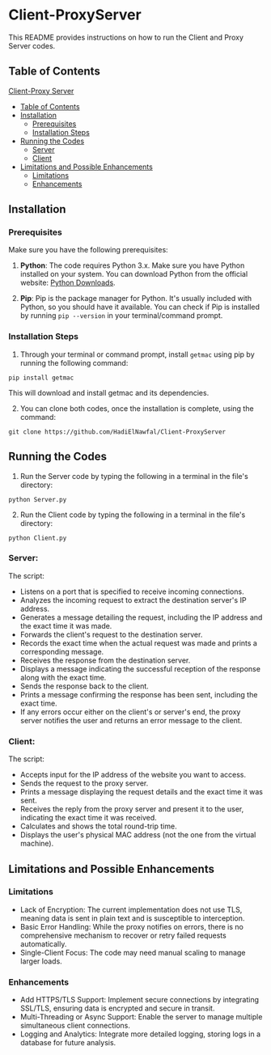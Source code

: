 # Client-ProxyServer


This README provides instructions on how to run the Client and Proxy Server codes.

## Table of Contents

 [Client-Proxy Server](#Client-ProxyServer)
  - [Table of Contents](#table-of-contents)
  - [Installation](#installation)
    - [Prerequisites](#prerequisites)
    - [Installation Steps](#installation-steps)
  - [Running the Codes](#running-the-codes)
    - [Server](#Server)
    - [Client](#Client)
  - [Limitations and Possible Enhancements](#limitations-and-possible-enhancements)
    - [Limitations](#Limitations)
    - [Enhancements](#Enhancements)

## Installation

### Prerequisites

Make sure you have the following prerequisites:

1. **Python**: The code requires Python 3.x. Make sure you have Python installed on your system. You can download Python from the official website: [Python Downloads](https://www.python.org/downloads/).

2. **Pip**: Pip is the package manager for Python. It's usually included with Python, so you should have it available. You can check if Pip is installed by running `pip --version` in your terminal/command prompt.

### Installation Steps

1. Through your terminal or command prompt, install `getmac` using pip by running the following command:
```
pip install getmac
```
This will download and install getmac and its dependencies.


2. You can clone both codes, once the installation is complete, using the command:
```
git clone https://github.com/HadiElNawfal/Client-ProxyServer
```

## Running the Codes
1. Run the Server code by typing the following in a terminal in the file's directory:
```
python Server.py
```

2. Run the Client code by typing the following in a terminal in the file's directory:
```
python Client.py
```
### Server:
The script:
* Listens on a port that is specified to receive incoming connections.
* Analyzes the incoming request to extract the destination server's IP address.
* Generates a message detailing the request, including the IP address and the exact time it was made.
* Forwards the client's request to the destination server.
* Records the exact time when the actual request was made and prints a corresponding message.
* Receives the response from the destination server.
* Displays a message indicating the successful reception of the response along with the exact time.
* Sends the response back to the client.
* Prints a message confirming the response has been sent, including the exact time.
* If any errors occur either on the client's or server's end, the proxy server notifies the user and returns an error message to the client.

### Client:
The script:
* Accepts input for the IP address of the website you want to access.
* Sends the request to the proxy server.
* Prints a message displaying the request details and the exact time it was sent.
* Receives the reply from the proxy server and present it to the user, indicating the exact time it was received.
* Calculates and shows the total round-trip time.
* Displays the user's physical MAC address (not the one from the virtual machine).

## Limitations and Possible Enhancements
### Limitations
* Lack of Encryption: The current implementation does not use TLS, meaning data is sent in plain text and is susceptible to interception.
* Basic Error Handling: While the proxy notifies on errors, there is no comprehensive mechanism to recover or retry failed requests automatically.
* Single-Client Focus: The code may need manual scaling to manage larger loads.

### Enhancements
* Add HTTPS/TLS Support: Implement secure connections by integrating SSL/TLS, ensuring data is encrypted and secure in transit.
* Multi-Threading or Async Support: Enable the server to manage multiple simultaneous client connections.
* Logging and Analytics: Integrate more detailed logging, storing logs in a database for future analysis.

